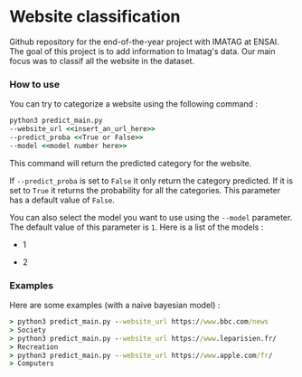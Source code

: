 # Website classification

Github repository for the end-of-the-year project with IMATAG at ENSAI. The goal of this project is to add information to Imatag's data. Our main focus was to classif all the website in the dataset.

### How to use

You can try to categorize a website using the following command :

```cmd
python3 predict_main.py 
--website_url <<insert_an_url_here>> 
--predict_proba <<True or False>>
--model <<model number here>>
```

This command will return the predicted category for the website. 

If `--predict_proba` is set to  `False` it only return the category predicted. If it is set to `True` it returns the probability for all the categories. This parameter has a default value of `False`.

You can also select the model you want to use using the `--model` parameter. The default value of this parameter is `1`. Here is a list of the models :

- 1 

- 2

### Examples

Here are some examples (with a naive bayesian model) :

```cmd
> python3 predict_main.py --website_url https://www.bbc.com/news
> Society
> python3 predict_main.py --website_url https://www.leparisien.fr/
> Recreation
> python3 predict_main.py --website_url https://www.apple.com/fr/
> Computers
```